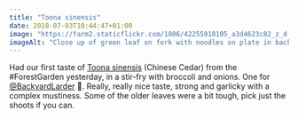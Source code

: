 ```yaml
---
title: "Toona sinensis"
date: 2018-07-03T10:44:47+01:00
image: "https://farm2.staticflickr.com/1806/42255918105_a3d4623c82_z_d.jpg"
imageAlt: "Close up of green leaf on fork with noodles on plate in background"
---
```


Had our first taste of [Toona sinensis](https://pfaf.org/user/Plant.aspx?LatinName=Toona+sinensis) (Chinese Cedar) from the #ForestGarden yesterday, in a stir-fry with broccoli and onions. One for [@BackyardLarder](https://twitter.com/BackyardLarder) 🙂. Really, really nice taste, strong and garlicky with a complex mustiness. Some of the older leaves were a bit tough, pick just the shoots if you can.
